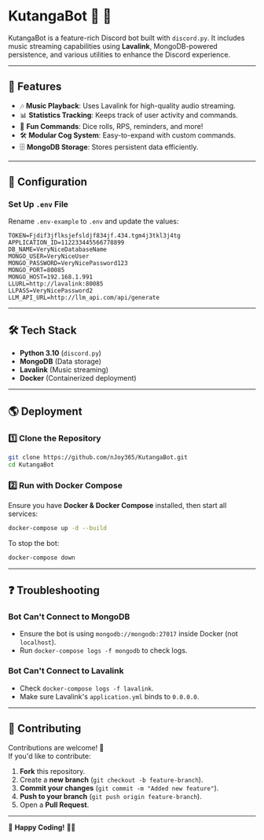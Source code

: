 # KutangaBot 🎵 🤖

KutangaBot is a feature-rich Discord bot built with `discord.py`. It includes music streaming capabilities using **Lavalink**, MongoDB-powered persistence, and various utilities to enhance the Discord experience.

---

## 🚀 Features

- 🎶 **Music Playback**: Uses Lavalink for high-quality audio streaming.
- 📊 **Statistics Tracking**: Keeps track of user activity and commands.
- 🎲 **Fun Commands**: Dice rolls, RPS, reminders, and more!
- 🛠 **Modular Cog System**: Easy-to-expand with custom commands.
- 🗄 **MongoDB Storage**: Stores persistent data efficiently.

---

## 🔧 Configuration

### **Set Up `.env` File**

Rename `.env-example` to `.env` and update the values:

```
TOKEN=Fjdif3jflksjefsldjf834jf.434.tgm4j3tkl3j4tg
APPLICATION_ID=112233445566778899
DB_NAME=VeryNiceDatabaseName
MONGO_USER=VeryNiceUser
MONGO_PASSWORD=VeryNicePassword123
MONGO_PORT=80085
MONGO_HOST=192.168.1.991
LLURL=http://lavalink:80085
LLPASS=VeryNicePassword2
LLM_API_URL=http://llm_api.com/api/generate

```

---

## 🛠 Tech Stack

- **Python 3.10** (`discord.py`)
- **MongoDB** (Data storage)
- **Lavalink** (Music streaming)
- **Docker** (Containerized deployment)

---

## 🌎 Deployment

### **1️⃣ Clone the Repository**

```sh
git clone https://github.com/nJoy365/KutangaBot.git
cd KutangaBot
```

### **2️⃣ Run with Docker Compose**

Ensure you have **Docker & Docker Compose** installed, then start all services:

```sh
docker-compose up -d --build
```

To stop the bot:

```sh
docker-compose down
```

---

## ❓ Troubleshooting

### **Bot Can't Connect to MongoDB**

- Ensure the bot is using `mongodb://mongodb:27017` inside Docker (not `localhost`).
- Run `docker-compose logs -f mongodb` to check logs.

### **Bot Can't Connect to Lavalink**

- Check `docker-compose logs -f lavalink`.
- Make sure Lavalink's `application.yml` binds to `0.0.0.0`.

---

## 🤝 Contributing

Contributions are welcome! 🎉  
If you'd like to contribute:

1. **Fork** this repository.
2. Create a **new branch** (`git checkout -b feature-branch`).
3. **Commit your changes** (`git commit -m "Added new feature"`).
4. **Push to your branch** (`git push origin feature-branch`).
5. Open a **Pull Request**.

---

🚀 **Happy Coding!** 🎵🤖

